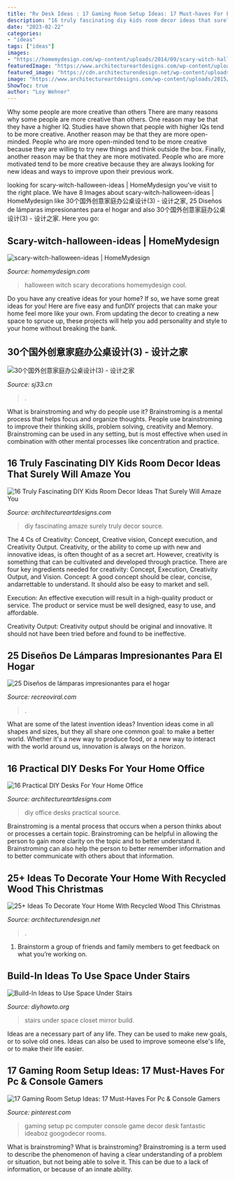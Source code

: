 ```yaml
---
title: "Rv Desk Ideas : 17 Gaming Room Setup Ideas: 17 Must-haves For Pc &amp; Console Gamers"
description: "16 truly fascinating diy kids room decor ideas that surely will amaze you"
date: "2023-02-22"
categories:
- "ideas"
tags: ["ideas"]
images:
- "https://homemydesign.com/wp-content/uploads/2014/09/scary-witch-halloween-ideas.jpg"
featuredImage: "https://www.architectureartdesigns.com/wp-content/uploads/2015/01/775.jpg"
featured_image: "https://cdn.architecturendesign.net/wp-content/uploads/2015/12/AD-Ideas-To-Decorate-Your-Home-With-Recycled-Wood-This-02.jpg"
image: "https://www.architectureartdesigns.com/wp-content/uploads/2015/01/775.jpg"
ShowToc: true
author: "Loy Wehner"
---
```



Why some people are more creative than others
There are many reasons why some people are more creative than others. One reason may be that they have a higher IQ. Studies have shown that people with higher IQs tend to be more creative. Another reason may be that they are more open-minded. People who are more open-minded tend to be more creative because they are willing to try new things and think outside the box. Finally, another reason may be that they are more motivated. People who are more motivated tend to be more creative because they are always looking for new ideas and ways to improve upon their previous work.

	

		
looking for scary-witch-halloween-ideas | HomeMydesign you've visit to the right place. We have 8 Images about scary-witch-halloween-ideas | HomeMydesign like 30个国外创意家庭办公桌设计(3) - 设计之家, 25 Diseños de lámparas impresionantes para el hogar and also 30个国外创意家庭办公桌设计(3) - 设计之家. Here you go:
		
    
## Scary-witch-halloween-ideas | HomeMydesign

<img loading=lazy src="https://homemydesign.com/wp-content/uploads/2014/09/scary-witch-halloween-ideas.jpg" onerror="this.onerror=null;this.src='https://tse4.mm.bing.net/th?id=OIP.8evDhqxCN08RXIFqNuSIzAHaJ4&amp;pid=15.1';" alt="scary-witch-halloween-ideas | HomeMydesign">

_Source: homemydesign.com_

>halloween witch scary decorations homemydesign cool. 

	

Do you have any creative ideas for your home? If so, we have some great ideas for you! Here are five easy and funDIY projects that can make your home feel more like your own. From updating the decor to creating a new space to spruce up, these projects will help you add personality and style to your home without breaking the bank.

    
## 30个国外创意家庭办公桌设计(3) - 设计之家

<img loading=lazy src="https://img.sj33.cn/uploads/allimg/201405/7-140506104528.jpg" onerror="this.onerror=null;this.src='https://tse2.mm.bing.net/th?id=OIP.MNqm4iXXUQdHnAQNmRqIbwHaL0&amp;pid=15.1';" alt="30个国外创意家庭办公桌设计(3) - 设计之家">

_Source: sj33.cn_

>. 

	

What is brainstroming and why do people use it?
Brainstroming is a mental process that helps focus and organize thoughts. People use brainstroming to improve their thinking skills, problem solving, creativity and Memory. Brainstroming can be used in any setting, but is most effective when used in combination with other mental processes like concentration and practice.

    
## 16 Truly Fascinating DIY Kids Room Decor Ideas That Surely Will Amaze You

<img loading=lazy src="https://www.architectureartdesigns.com/wp-content/uploads/2015/01/446.jpg" onerror="this.onerror=null;this.src='https://tse1.mm.bing.net/th?id=OIP.dGTEfmiJb94FcYWN0iVMWgHaKY&amp;pid=15.1';" alt="16 Truly Fascinating DIY Kids Room Decor Ideas That Surely Will Amaze You">

_Source: architectureartdesigns.com_

>diy fascinating amaze surely truly decor source. 

	

The 4 Cs of Creativity: Concept, Creative vision, Concept execution, and Creativity Output.
Creativity, or the ability to come up with new and innovative ideas, is often thought of as a secret art. However, creativity is something that can be cultivated and developed through practice. There are four key ingredients needed for creativity: Concept, Execution, Creativity Output, and Vision.
Concept: A good concept should be clear, concise, andarrettable to understand. It should also be easy to market and sell.

Execution: An effective execution will result in a high-quality product or service. The product or service must be well designed, easy to use, and affordable.

Creativity Output: Creativity output should be original and innovative. It should not have been tried before and found to be ineffective.

    
## 25 Diseños De Lámparas Impresionantes Para El Hogar

<img loading=lazy src="https://www.recreoviral.com/wp-content/uploads/2016/03/DISEÑOS-LAMPARAS-26.jpg" onerror="this.onerror=null;this.src='https://tse4.mm.bing.net/th?id=OIP.TkCPiPxMUjWCaHqPHYd7TAHaLL&amp;pid=15.1';" alt="25 Diseños de lámparas impresionantes para el hogar">

_Source: recreoviral.com_

>. 

	

What are some of the latest invention ideas?
Invention ideas come in all shapes and sizes, but they all share one common goal: to make a better world. Whether it's a new way to produce food, or a new way to interact with the world around us, innovation is always on the horizon.

    
## 16 Practical DIY Desks For Your Home Office

<img loading=lazy src="https://www.architectureartdesigns.com/wp-content/uploads/2015/01/775.jpg" onerror="this.onerror=null;this.src='https://tse4.mm.bing.net/th?id=OIP.01NBEvExJgaEh11GvjJFRAHaLD&amp;pid=15.1';" alt="16 Practical DIY Desks For Your Home Office">

_Source: architectureartdesigns.com_

>diy office desks practical source. 

	

Brainstroming is a mental process that occurs when a person thinks about or processes a certain topic. Brainstroming can be helpful in allowing the person to gain more clarity on the topic and to better understand it. Brainstroming can also help the person to better remember information and to better communicate with others about that information.

    
## 25+ Ideas To Decorate Your Home With Recycled Wood This Christmas

<img loading=lazy src="https://cdn.architecturendesign.net/wp-content/uploads/2015/12/AD-Ideas-To-Decorate-Your-Home-With-Recycled-Wood-This-02.jpg" onerror="this.onerror=null;this.src='https://tse3.mm.bing.net/th?id=OIP.oRYbCq6wh6aS-Dx9hv2pIQHaJ4&amp;pid=15.1';" alt="25+ Ideas To Decorate Your Home With Recycled Wood This Christmas">

_Source: architecturendesign.net_

>. 

	

1. Brainstorm a group of friends and family members to get feedback on what you’re working on.

    
## Build-In Ideas To Use Space Under Stairs

<img loading=lazy src="http://www.diyhowto.org/wp-content/uploads/Under-the-Stairs-Mirror-Closet-20-Build-In-Ideas-to-Use-Space-Under-Stairs-DIYHowto.jpg" onerror="this.onerror=null;this.src='https://tse1.mm.bing.net/th?id=OIP.1XAMW79T4_wh-98fS4RoewHaJ8&amp;pid=15.1';" alt="Build-In Ideas to Use Space Under Stairs">

_Source: diyhowto.org_

>stairs under space closet mirror build. 

	

Ideas are a necessary part of any life. They can be used to make new goals, or to solve old ones. Ideas can also be used to improve someone else's life, or to make their life easier.

    
## 17 Gaming Room Setup Ideas: 17 Must-Haves For Pc &amp; Console Gamers

<img loading=lazy src="https://i.pinimg.com/736x/e7/db/64/e7db64640e52d3791955dffd38203251.jpg" onerror="this.onerror=null;this.src='https://tse2.mm.bing.net/th?id=OIP.E_LxIK6Yz4Ys46kEgDrIzQHaJ4&amp;pid=15.1';" alt="17 Gaming Room Setup Ideas: 17 Must-Haves For Pc &amp; Console Gamers">

_Source: pinterest.com_

>gaming setup pc computer console game decor desk fantastic ideaboz googodecor rooms. 

	

What is brainstroming?
What is brainstroming? Brainstroming is a term used to describe the phenomenon of having a clear understanding of a problem or situation, but not being able to solve it. This can be due to a lack of information, or because of an innate ability.

